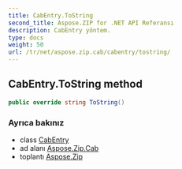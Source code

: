 ```yaml
---
title: CabEntry.ToString
second_title: Aspose.ZIP for .NET API Referansı
description: CabEntry yöntem. 
type: docs
weight: 50
url: /tr/net/aspose.zip.cab/cabentry/tostring/
---
```

## CabEntry.ToString method

```csharp
public override string ToString()
```

### Ayrıca bakınız

* class [CabEntry](../)
* ad alanı [Aspose.Zip.Cab](../../cabentry/)
* toplantı [Aspose.Zip](../../../)


